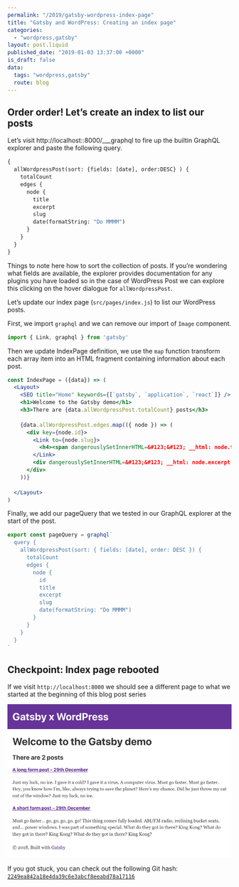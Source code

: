 ```yaml
---
permalink: "/2019/gatsby-wordpress-index-page"
title: "Gatsby and WordPress: Creating an index page"
categories:
  - "wordpress,gatsby"
layout: post.liquid
published_date: "2019-01-03 13:37:00 +0000"
is_draft: false
data:
  tags: "wordpress,gatsby"
  route: blog
---
```

## Order order! Let’s create an index to list our posts

Let’s visit http://localhost::8000/___graphql to fire up the builtin GraphQL explorer and paste the following query.

```graphql
{
  allWordpressPost(sort: {fields: [date], order:DESC} ) {
    totalCount
    edges {
      node {
        title
        excerpt
        slug
        date(formatString: "Do MMMM")
      }
    }
  }
}
```

Things to note here how to sort the collection of posts. If you’re wondering what fields are available,  the explorer provides documentation for any plugins you have loaded so in the case of WordPress Post we can explore this clicking on the hover dialogue for `allWordpressPost`.

Let’s update our index page (`src/pages/index.js`) to list our WordPress posts.

First, we import `graphql` and we can remove our import of `Image` component.

```jsx
import { Link, graphql } from 'gatsby'
```

Then we update IndexPage definition,  we use the `map` function transform each array item into an HTML fragment containing information about each post.

```jsx
const IndexPage = ({data}) => (
  <Layout>
    <SEO title="Home" keywords={[`gatsby`, `application`, `react`]} />
    <h1>Welcome to the Gatsby demo</h1>
    <h3>There are {data.allWordpressPost.totalCount} posts</h3>

    {data.allWordpressPost.edges.map(({ node }) => (
      <div key={node.id}>
        <Link to={node.slug}>
          <h4><span dangerouslySetInnerHTML=&#123;&#123; __html: node.title &#124;&#124;/> - {node.date}</h4>
        </Link>
        <div dangerouslySetInnerHTML=&#123;&#123; __html: node.excerpt &#124;&#124; />
      </div>
    ))}

  </Layout>
)
```

Finally, we add our pageQuery that we tested in our GraphQL explorer at the start of the post.

```jsx
export const pageQuery = graphql`
  query {
    allWordpressPost(sort: { fields: [date], order: DESC }) {
      totalCount
      edges {
        node {
          id
          title
          excerpt
          slug
          date(formatString: "Do MMMM")
        }
      }
    }
  }
`
```

## Checkpoint: Index page rebooted

If we visit `http://localhost:8000` we should see a different page to what we started at the beginning of this blog post series

![Post Template 2](/img/gxw-index.png)

If you got stuck, you can check out the following Git hash: [`2249ea842a18e4da39c6e3abcf8eeabd78a17116`](https://github.com/booyaa/wordsby/commit/2249ea842a18e4da39c6e3abcf8eeabd78a17116)